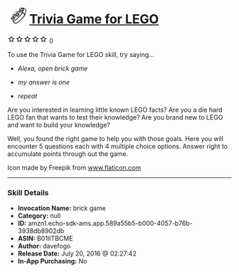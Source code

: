 # &nbsp;<img src="skill_icon" alt="Trivia Game for LEGO icon" width="36"> [Trivia Game for LEGO](http://alexa.amazon.com/#skills/amzn1.echo-sdk-ams.app.589a55b5-b000-4057-b76b-3938db8902db)
![0 stars](../../images/ic_star_border_black_18dp_1x.png)![0 stars](../../images/ic_star_border_black_18dp_1x.png)![0 stars](../../images/ic_star_border_black_18dp_1x.png)![0 stars](../../images/ic_star_border_black_18dp_1x.png)![0 stars](../../images/ic_star_border_black_18dp_1x.png) 0

To use the Trivia Game for LEGO skill, try saying...

* *Alexa, open brick game*

* *my answer is one*

* *repeat*

Are you interested in learning little known LEGO facts? Are you a die hard LEGO fan that wants to test their knowledge? Are you brand new to LEGO and want to build your knowledge?

Well, you found the right game to help you with those goals. Here you will encounter 5 questions each with 4 multiple choice options. Answer right to accumulate points through out the game.

Icon made by Freepik from www.flaticon.com

***

### Skill Details

* **Invocation Name:** brick game
* **Category:** null
* **ID:** amzn1.echo-sdk-ams.app.589a55b5-b000-4057-b76b-3938db8902db
* **ASIN:** B01IITBCME
* **Author:** davefogo
* **Release Date:** July 20, 2016 @ 02:27:42
* **In-App Purchasing:** No
